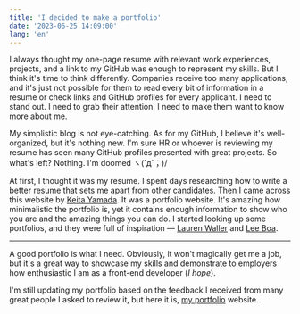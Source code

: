 ```yaml
---
title: 'I decided to make a portfolio'
date: '2023-06-25 14:09:00'
lang: 'en'
---
```


I always thought my one-page resume with relevant work experiences, projects, and a link to my GitHub was enough to represent my skills. But I think it's time to think differently. Companies receive too many applications, and it's just not possible for them to read every bit of information in a resume or check links and GitHub profiles for every applicant. I need to stand out. I need to grab their attention. I need to make them want to know more about me.

My simplistic blog is not eye-catching. As for my GitHub, I believe it's well-organized, but it's nothing new. I'm sure HR or whoever is reviewing my resume has seen many GitHub profiles presented with great projects. So what's left? Nothing. I'm doomed ヽ(`д´；)/

At first, I thought it was my resume.
I spent days researching how to write a better resume that sets me apart from other candidates.
Then I came across this website by [Keita Yamada](https://p5aholic.me/).
It was a portfolio website. It's amazing how minimalistic the portfolio is,
yet it contains enough information to show who you are and the amazing things you can do.
I started looking up some portfolios, and they were full of
inspiration — [Lauren Waller](https://www.lauren-waller.com/) and [Lee Boa](http://leeboa.com/).

---

A good portfolio is what I need. Obviously, it won't magically get me a job,
but it's a great way to showcase my skills and demonstrate to employers how enthusiastic
I am as a front-end developer (_I hope_).

I'm still updating my portfolio based on the feedback I received from many great
people I asked to review it, but here it is, [my portfolio](https://rolemadelen.github.io)
website.
